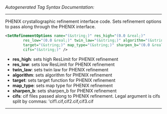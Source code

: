 _Autogenerated Tag Syntax Documentation:_

---
PHENIX crystallographic refinement interface code.  Sets refinement options to pass along through the PHENIX interface.

```xml
<SetRefinementOptions name="(&string;)" res_high="(0.0 &real;)"
        res_low="(0.0 &real;)" twin_law="(&string;)" algorithm="(&string;)"
        target="(&string;)" map_type="(&string;)" sharpen_b="(0.0 &real;)"
        cifs="(&string;)" />
```

-   **res_high**: sets high ResLimit for PHENIX refinement
-   **res_low**: sets low ResLimit for PHENIX refinement
-   **twin_law**: sets twin law for PHENIX refinement
-   **algorithm**: sets algorithm for PHENIX refinement
-   **target**: sets target function for PHENIX refinement
-   **map_type**: sets map type for PHENIX refinement
-   **sharpen_b**: sets sharpen_b for PHENIX refinement
-   **cifs**: cif files passed along to PHENIX refinement.  Legal argument is cifs split by commas: 'cif1.cif,cif2.cif,cif3.cif

---
